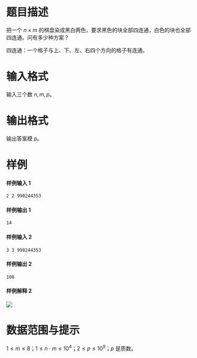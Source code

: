
# 题目描述

把一个 $n \times m$ 的棋盘染成黑白两色，要求黑色的块全部四连通，白色的块也全部四连通。问有多少种方案？

四连通：一个格子与上、下、左、右四个方向的格子有连通。

# 输入格式

输入三个数 $n, m, p$。

# 输出格式

输出答案模 $p$。

# 样例

#### 样例输入 1
```plain
2 2 998244353
```

#### 样例输出 1
```plain
14
```

#### 样例输入 2
```plain
3 3 998244353
```

#### 样例输出 2
```plain
108
```

#### 样例解释 2
![](source/loj/6385/img/aHR0cHM6Ly9hY20uZWNudS5lZHUuY24vdXBsb2FkLzM1NjgvY2hlc3Nfc2FtcGxlLnpQRDZyQ05QLnBuZw==.png)

# 数据范围与提示

$1 \le m \le 8$；$1 \le n \cdot m \le 10^4$；$2 \le p \le 10^9$；$p$ 是质数。

